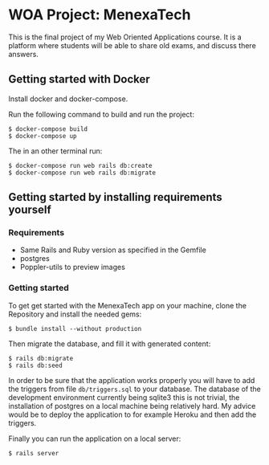 # WOA Project: MenexaTech

This is the final project of my Web Oriented Applications course. It is a
platform where students will be able to share old exams, and discuss there
answers.

## Getting started with Docker

Install docker and docker-compose.

Run the following command to build and run the project:

```
$ docker-compose build
$ docker-compose up

```

The in an other terminal run:

```
$ docker-compose run web rails db:create
$ docker-compose run web rails db:migrate
```


## Getting started by installing requirements yourself

### Requirements

 * Same Rails and Ruby version as specified in the Gemfile
 * postgres
 * Poppler-utils to preview images

### Getting started

To get get started with the MenexaTech app on your machine, clone the
Repository and install the needed gems:

```
$ bundle install --without production
```

Then migrate the database, and fill it with generated content:

```
$ rails db:migrate
$ rails db:seed
```

In order to be sure that the application works properly you will have to add
the triggers from file `db/triggers.sql` to your database. The database of the
development environment currently being sqlite3 this is not trivial, the
installation of postgres on a local machine being relatively hard. My advice
would be to deploy the application to for example Heroku and then add the
triggers.

Finally you can run the application on a local server:

```
$ rails server
```

